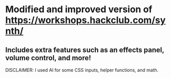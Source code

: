 # Modified and improved version of https://workshops.hackclub.com/synth/

## Includes extra features such as an effects panel, volume control, and more!

DISCLAIMER: I used AI for some CSS inputs, helper functions, and math.